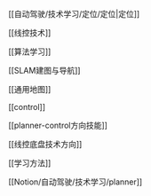   

[[自动驾驶/技术学习/定位/定位|定位]]

[[线控技术]]

[[算法学习]]

[[SLAM建图与导航]]

[[通用地图]]

[[control]]

[[planner-control方向技能]]

[[线控底盘技术方向]]

[[学习方法]]

[[Notion/自动驾驶/技术学习/planner]]